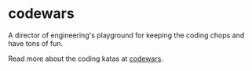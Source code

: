 # codewars
A director of engineering's playground for keeping the coding chops and have tons of fun. 

Read more about the coding katas at [codewars](https://www.codewars.com).
